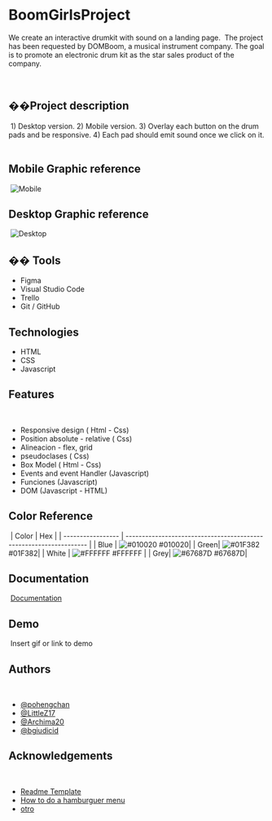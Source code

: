 # BoomGirlsProject
We create an interactive drumkit with sound on a landing page.
​
The project has been requested by DOMBoom, a musical instrument company.
​
The goal is to promote an electronic drum kit as the star sales product of the company.
​
 
​
​
## ��Project description
​
     1) Desktop version.
     2) Mobile version.
     3) Overlay each button on the drum pads and be responsive.
     4) Each pad should emit sound once we click on it.
​
## Mobile Graphic reference
​
![Mobile](https://femcoders.notion.site/image/https%3A%2F%2Fs3-us-west-2.amazonaws.com%2Fsecure.notion-static.com%2Fb40a38f6-5832-4bdf-8303-2f084c34a20d%2FWhatsApp_Image_2021-10-29_at_08.46.11.jpeg?table=block&id=c1a0021e-dc27-4e55-9445-b2c96f2e97bb&spaceId=b1698d55-b015-4275-96b0-7b32bc5e291c&width=2000&userId=&cache=v2)
​
## Desktop Graphic reference
​
![Desktop](https://femcoders.notion.site/image/https%3A%2F%2Fs3-us-west-2.amazonaws.com%2Fsecure.notion-static.com%2Fcb72f498-a8d2-4955-8b1b-0fc1fc3e8196%2FWhatsApp_Image_2021-10-29_at_08.46.11_(1).jpeg?table=block&id=09b0ce40-d3df-4022-aae2-9b423005663d&spaceId=b1698d55-b015-4275-96b0-7b32bc5e291c&width=2000&userId=&cache=v2)
​
## �� Tools 
- Figma
- Visual Studio Code
- Trello
- Git / GitHub
## Technologies
- HTML
- CSS
- Javascript
## Features
​
- Responsive design  ( Html - Css)
- Position absolute - relative  ( Css)
- Alineacion - flex, grid
- pseudoclases  ( Css)
- Box Model ( Html - Css)
- Events and event Handler (Javascript)
- Funciones (Javascript)
- DOM (Javascript - HTML)
​
​
## Color Reference
​
| Color             | Hex                                                                |
| ----------------- | ------------------------------------------------------------------ |
| Blue | ![#010020](https://via.placeholder.com/10/010020?text=+) #010020|
| Green| ![#01F382](https://via.placeholder.com/10/01F382?text=+) #01F382|
| White | ![#FFFFFF](https://via.placeholder.com/10/FFFFFF?text=+) #FFFFFF |
| Grey| ![#67687D](https://via.placeholder.com/10/67687D?text=+) #67687D|
​
​
## Documentation
​
[Documentation](https://femcoders.notion.site/Hit-the-DOMboom-3a2028b203f94b6dbb079a0b5fddf06c)
​
​
## Demo
​
Insert gif or link to demo
​
​
## Authors
​
- [@pohengchan](https://github.com/pohengchan)
- [@LittleZ17](https://github.com/LittleZ17)
- [@Archima20](https://github.com/Archima20)
- [@bgiudicid](https://github.com/bgiudicid)
​
​
​
​
## Acknowledgements
​
 - [Readme Template](https://readme.so/)
 - [How to do a hamburguer menu](https://codepen.io/alvarotrigo/pen/MWEJEWG)
 - [otro](https://bulldogjob.com/news/449-how-to-write-a-good-readme-for-your-github-project)